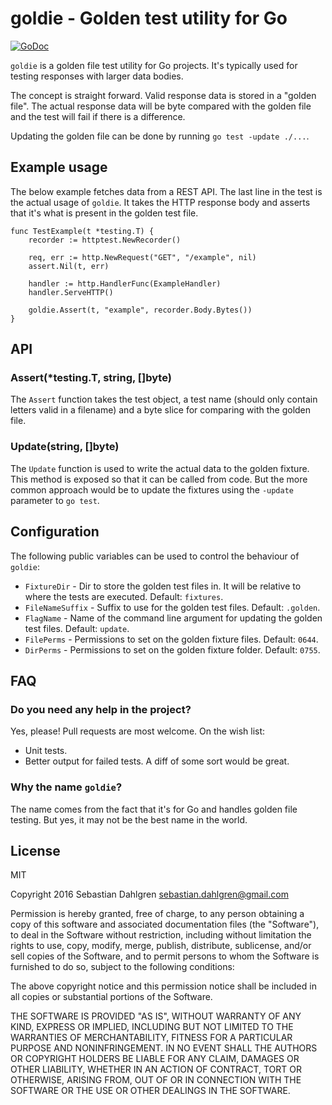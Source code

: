 # goldie - Golden test utility for Go

[![GoDoc](https://godoc.org/github.com/sebdah/goldie?status.svg)](https://godoc.org/github.com/sebdah/goldie)

`goldie` is a golden file test utility for Go projects. It's typically used for testing responses with larger data bodies.

The concept is straight forward. Valid response data is stored in a "golden file". The actual response data will be byte compared with the golden file and the test will fail if there is a difference.

Updating the golden file can be done by running `go test -update ./...`.

## Example usage

The below example fetches data from a REST API. The last line in the test is the
actual usage of `goldie`. It takes the HTTP response body and asserts that it's
what is present in the golden test file.

```
func TestExample(t *testing.T) {
    recorder := httptest.NewRecorder()

    req, err := http.NewRequest("GET", "/example", nil)
    assert.Nil(t, err)

    handler := http.HandlerFunc(ExampleHandler)
    handler.ServeHTTP()

    goldie.Assert(t, "example", recorder.Body.Bytes())
}
```

## API

### Assert(*testing.T, string, []byte)

The `Assert` function takes the test object, a test name (should only contain letters valid in a filename) and a byte slice for comparing with the golden file.

### Update(string, []byte)

The `Update` function is used to write the actual data to the golden fixture.
This method is exposed so that it can be called from code. But the more common
approach would be to update the fixtures using the `-update` parameter to `go
test`.

## Configuration

The following public variables can be used to control the behaviour of `goldie`:

- `FixtureDir` - Dir to store the golden test files in. It will be relative to
	where the tests are executed. Default: `fixtures`.
- `FileNameSuffix` - Suffix to use for the golden test files. Default:
	`.golden`.
- `FlagName` - Name of the command line argument for updating the golden test
	files. Default: `update`.
- `FilePerms` - Permissions to set on the golden fixture files. Default: `0644`.
- `DirPerms` - Permissions to set on the golden fixture folder. Default: `0755`.

## FAQ

### Do you need any help in the project?

Yes, please! Pull requests are most welcome. On the wish list:

- Unit tests.
- Better output for failed tests. A diff of some sort would be great.

### Why the name `goldie`?

The name comes from the fact that it's for Go and handles golden file testing. But yes, it may not be the best name in the world.

## License

MIT

Copyright 2016 Sebastian Dahlgren <sebastian.dahlgren@gmail.com>

Permission is hereby granted, free of charge, to any person obtaining a copy of this software and associated documentation files (the "Software"), to deal in the Software without restriction, including without limitation the rights to use, copy, modify, merge, publish, distribute, sublicense, and/or sell copies of the Software, and to permit persons to whom the Software is furnished to do so, subject to the following conditions:

The above copyright notice and this permission notice shall be included in all copies or substantial portions of the Software.

THE SOFTWARE IS PROVIDED "AS IS", WITHOUT WARRANTY OF ANY KIND, EXPRESS OR IMPLIED, INCLUDING BUT NOT LIMITED TO THE WARRANTIES OF MERCHANTABILITY, FITNESS FOR A PARTICULAR PURPOSE AND NONINFRINGEMENT. IN NO EVENT SHALL THE AUTHORS OR COPYRIGHT HOLDERS BE LIABLE FOR ANY CLAIM, DAMAGES OR OTHER LIABILITY, WHETHER IN AN ACTION OF CONTRACT, TORT OR OTHERWISE, ARISING FROM, OUT OF OR IN CONNECTION WITH THE SOFTWARE OR THE USE OR OTHER DEALINGS IN THE SOFTWARE.
